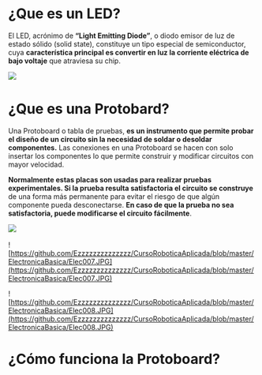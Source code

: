 # ¿Que es un LED?

El LED, acrónimo de **“Light Emitting Diode”**, o diodo emisor de luz de estado sólido (solid state), constituye un tipo especial de semiconductor, cuya **característica principal es convertir en luz la corriente eléctrica de bajo voltaje** que atraviesa su chip.

![](http://robolution.mx/clases/electronica_basica/electronica_8.jpg)

# ¿Que es una Protobard?

Una Protoboard o tabla de pruebas, **es un instrumento que permite probar el diseño de un circuito sin la necesidad de soldar o desoldar componentes.** Las conexiones en una Protoboard se hacen con solo insertar los componentes lo que permite construir y modificar circuitos con mayor velocidad.

**Normalmente estas placas son usadas para realizar pruebas experimentales. Si la prueba resulta satisfactoria el circuito se construye** de una forma más permanente para evitar el riesgo de que algún componente pueda desconectarse. **En caso de que la prueba no sea satisfactoria, puede modificarse el circuito fácilmente**.

![](http://robolution.mx/clases/electronica_basica/electronica_9.jpg)

![https://github.com/Ezzzzzzzzzzzzzz/CursoRoboticaAplicada/blob/master/ElectronicaBasica/Elec007.JPG](https://github.com/Ezzzzzzzzzzzzzz/CursoRoboticaAplicada/blob/master/ElectronicaBasica/Elec007.JPG)

![https://github.com/Ezzzzzzzzzzzzzz/CursoRoboticaAplicada/blob/master/ElectronicaBasica/Elec008.JPG](https://github.com/Ezzzzzzzzzzzzzz/CursoRoboticaAplicada/blob/master/ElectronicaBasica/Elec008.JPG)

# ¿Cómo funciona la Protoboard? 
<!--stackedit_data:
eyJoaXN0b3J5IjpbMTI2NTg1MTQwMSw0NjY1OTkzNiwxMjA5MD
I4NTEyLC0yNjkwMjA1OTZdfQ==
-->